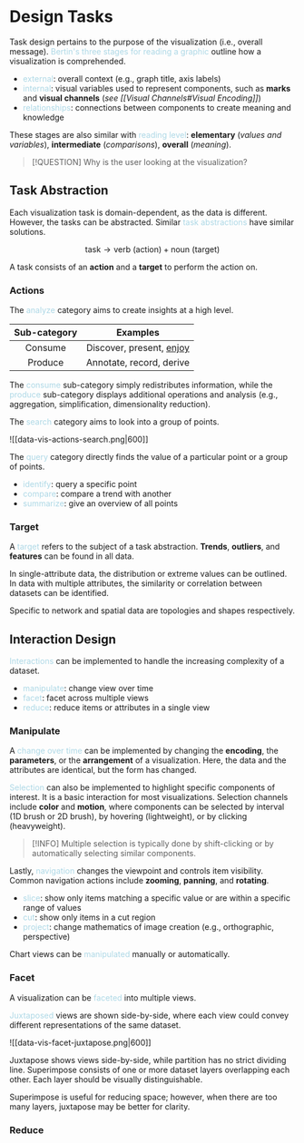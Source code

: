 # Design Tasks

Task design pertains to the purpose of the visualization (i.e., overall message). <span style = "color:lightblue">Bertin's three stages for reading a graphic</span> outline how a visualization is comprehended.
- <span style = "color:lightblue">external</span>: overall context (e.g., graph title, axis labels)
- <span style = "color:lightblue">internal</span>: visual variables used to represent components, such as **marks** and **visual channels** (*see [[Visual Channels#Visual Encoding]]*)
- <span style = "color:lightblue">relationships</span>: connections between components to create meaning and knowledge

These stages are also similar with <span style = "color:lightblue">reading level</span>: **elementary** (*values and variables*), **intermediate** (*comparisons*), **overall** (*meaning*).

> [!QUESTION]
> Why is the user looking at the visualization?

## Task Abstraction

Each visualization task is domain-dependent, as the data is different. However, the tasks can be abstracted. Similar <span style = "color:lightblue">task abstractions</span> have similar solutions.

$$\text{task}\rightarrow\text{verb (action)}+\text{noun (target)}$$

A task consists of an **action** and a **target** to perform the action on.

### Actions

The <span style = "color:lightblue">analyze</span> category aims to create insights at a high level.

| **Sub-category** |          **Examples**           |
|:----------------:|:-------------------------------:|
|     Consume      | Discover, present, <u>enjoy</u> |
|     Produce      |    Annotate, record, derive     |

The <span style = "color:lightblue">consume</span> sub-category simply redistributes information, while the <span style = "color:lightblue">produce</span> sub-category displays additional operations and analysis (e.g., aggregation, simplification, dimensionality reduction).

The <span style = "color:lightblue">search</span> category aims to look into a group of points.

![[data-vis-actions-search.png|600]]

The <span style = "color:lightblue">query</span> category directly finds the value of a particular point or a group of points.
- <span style = "color:lightblue">identify</span>: query a specific point
- <span style = "color:lightblue">compare</span>: compare a trend with another
- <span style = "color:lightblue">summarize</span>: give an overview of all points

### Target

A <span style = "color:lightblue">target</span> refers to the subject of a task abstraction. **Trends**, **outliers**, and **features** can be found in all data.

In single-attribute data, the distribution or extreme values can be outlined. In data with multiple attributes, the similarity or correlation between datasets can be identified.

Specific to network and spatial data are topologies and shapes respectively.


## Interaction Design

<span style = "color:lightblue">Interactions</span> can be implemented to handle the increasing complexity of a dataset.
- <span style = "color:lightblue">manipulate</span>: change view over time
- <span style = "color:lightblue">facet</span>: facet across multiple views
- <span style = "color:lightblue">reduce</span>: reduce items or attributes in a single view

### Manipulate

A <span style = "color:lightblue">change over time</span> can be implemented by changing the **encoding**, the **parameters**, or the **arrangement** of a visualization. Here, the data and the attributes are identical, but the form has changed.

<span style = "color:lightblue">Selection</span> can also be implemented to highlight specific components of interest. It is a basic interaction for most visualizations. Selection channels include **color** and **motion**, where components can be selected by interval (1D brush or 2D brush), by hovering (lightweight), or by clicking (heavyweight).

> [!INFO]
> Multiple selection is typically done by shift-clicking or by automatically selecting similar components.

Lastly, <span style = "color:lightblue">navigation</span> changes the viewpoint and controls item visibility. Common navigation actions include **zooming**, **panning**, and **rotating**.
- <span style = "color:lightblue">slice</span>: show only items matching a specific value or are within a specific range of values
- <span style = "color:lightblue">cut</span>: show only items in a cut region
- <span style = "color:lightblue">project</span>: change mathematics of image creation (e.g., orthographic, perspective)

Chart views can be <span style = "color:lightblue">manipulated</span> manually or automatically.

### Facet

A visualization can be <span style = "color:lightblue">faceted</span> into multiple views.

<span style = "color:lightblue">Juxtaposed</span> views are shown side-by-side, where each view could convey different representations of the same dataset.

![[data-vis-facet-juxtapose.png|600]]


Juxtapose shows views side-by-side, while partition has no strict dividing line. Superimpose consists of one or more dataset layers overlapping each other. Each layer should be visually distinguishable.

Superimpose is useful for reducing space; however, when there are too many layers, juxtapose may be better for clarity.

### Reduce

